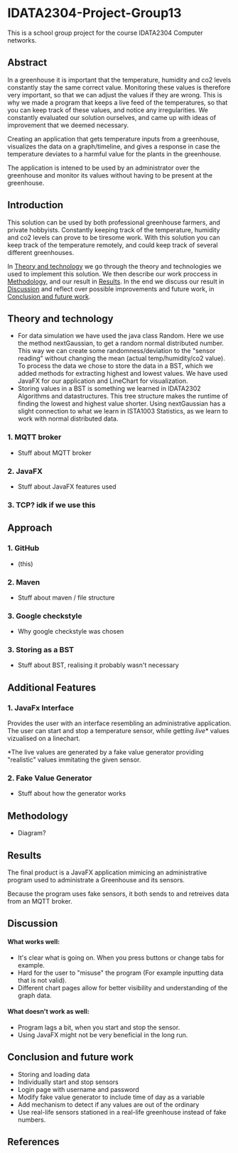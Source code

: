 # IDATA2304-Project-Group13
This is a school group project for the course IDATA2304 Computer networks.
 
## Abstract
In a greenhouse it is important that the temperature, humidity and co2 levels constantly stay the same correct value. Monitoring these values is therefore very important, so that we can adjust the values if they are wrong. This is why we made a program that keeps a live feed of the temperatures, so that you can keep track of these values, and notice any irregularities. We constantly evaluated our solution ourselves, and came up with ideas of improvement that we deemed necessary. 


Creating an application that gets temperature inputs from a greenhouse, visualizes the data on a graph/timeline, and gives a response in case the temperature deviates to a harmful value for the plants in the greenhouse. 

The application is intened to be used by an administrator over the greenhouse and monitor its values without having to be present at the greenhouse.

## Introduction
This solution can be used by both professional greenhouse farmers, and private hobbyists. Constantly keeping track of the temperature, humidity and co2 levels can prove to be tiresome work. With this solution you can keep track of the temperature remotely, and could keep track of several different greenhouses.

In [Theory and technology](https://github.com/adrianrdntnu/IDATA2304-Project-Group13/blob/main/README.md#theory-and-technology) we go through the theory and technologies we used to implement this solution. We then describe our work proccess in [Methodology](https://github.com/adrianrdntnu/IDATA2304-Project-Group13/blob/main/README.md#methodology), and our result in [Results](https://github.com/adrianrdntnu/IDATA2304-Project-Group13/blob/main/README.md#results). In the end we discuss our result in [Discussion](https://github.com/adrianrdntnu/IDATA2304-Project-Group13/blob/main/README.md#discussion) and reflect over possible improvements and future work, in [Conclusion and future work](https://github.com/adrianrdntnu/IDATA2304-Project-Group13/blob/main/README.md#conclusion-and-future-work).

## Theory and technology

* For data simulation we have used the java class Random. Here we use the method nextGaussian, to get a random normal distributed number. This way we can create some randomness/deviation to the "sensor reading" without changing the mean (actual temp/humidity/co2 value). To process the data we chose to store the data in a BST, which we added methods for extracting highest and lowest values. We have used JavaFX for our application and LineChart for visualization.
* Storing values in a BST is something we learned in IDATA2302 Algorithms and datastructures. This tree structure makes the runtime of finding the lowest and highest value shorter. Using nextGaussian has a slight connection to what we learn in ISTA1003 Statistics, as we learn to work with normal distributed data.

### 1. MQTT broker
- Stuff about MQTT broker

### 2. JavaFX
- Stuff about JavaFX features used

### 3. TCP? idk if we use this

## Approach
### 1. GitHub
- (this)

### 2. Maven
- Stuff about maven / file structure

### 3. Google checkstyle
- Why google checkstyle was chosen

### 3. Storing as a BST
- Stuff about BST, realising it probably wasn't necessary

## Additional Features
### 1. JavaFx Interface
Provides the user with an interface resembling an administrative application. The user can start and stop a temperature sensor, while getting *live** values vizualised on a linechart.

*The live values are generated by a fake value generator providing "realistic" values immitating the given sensor.

### 2. Fake Value Generator
- Stuff about how the generator works

## Methodology
* Diagram?

## Results
The final product is a JavaFX application mimicing an administrative program used to administrate a Greenhouse and its sensors.

Because the program uses fake sensors, it both sends to and retreives data from an MQTT broker.

## Discussion
#### What works well:
* It's clear what is going on. When you press buttons or change tabs for example.
* Hard for the user to "misuse" the program (For example inputting data that is not valid).
* Different chart pages allow for better visibility and understanding of the graph data.

#### What doesn't work as well:
* Program lags a bit, when you start and stop the sensor. 
* Using JavaFX might not be very beneficial in the long run.

## Conclusion and future work
* Storing and loading data
* Individually start and stop sensors
* Login page with username and password
* Modify fake value generator to include time of day as a variable
* Add mechanism to detect if any values are out of the ordinary
* Use real-life sensors stationed in a real-life greenhouse instead of fake numbers.

## References
